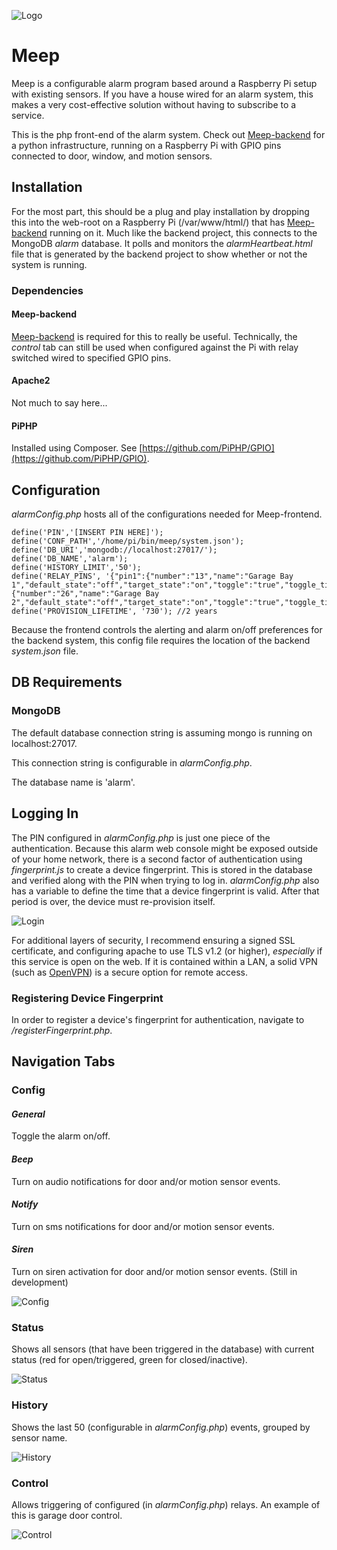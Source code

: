 ![Logo](images/meep_header.png)
# Meep

Meep is a configurable alarm program based around a Raspberry Pi setup with existing sensors.  If you have a house wired for an alarm system, this makes a very cost-effective solution without having to subscribe to a service.

This is the php front-end of the alarm system.  Check out [Meep-backend](https://github.com/scooterhanson/Meep-backend)  for a python infrastructure, running on a Raspberry Pi with GPIO pins connected to door, window, and motion sensors.

## Installation
For the most part, this should be a plug and play installation by dropping this into the web-root on a Raspberry Pi (/var/www/html/) that has [Meep-backend](https://github.com/scooterhanson/Meep-backend) running on it.  Much like the backend project, this connects to the MongoDB *alarm* database.  It polls and monitors the *alarmHeartbeat.html* file that is generated by the backend project to show whether or not the system is running.


### Dependencies

#### Meep-backend
[Meep-backend](https://github.com/scooterhanson/Meep-backend) is required for this to really be useful.  Technically, the *control* tab can still be used when configured against the Pi with relay switched wired to specified GPIO pins.

#### Apache2
Not much to say here...

#### PiPHP
Installed using Composer.  See [https://github.com/PiPHP/GPIO](https://github.com/PiPHP/GPIO).

## Configuration
*alarmConfig.php* hosts all of the configurations needed for Meep-frontend.
```
define('PIN','[INSERT PIN HERE]');
define('CONF_PATH','/home/pi/bin/meep/system.json');
define('DB_URI','mongodb://localhost:27017/');
define('DB_NAME','alarm');
define('HISTORY_LIMIT','50');
define('RELAY_PINS', '{"pin1":{"number":"13","name":"Garage Bay 1","default_state":"off","target_state":"on","toggle":"true","toggle_time_sec":"1"},"pin2":{"number":"26","name":"Garage Bay 2","default_state":"off","target_state":"on","toggle":"true","toggle_time_sec":"1"}}');
define('PROVISION_LIFETIME', '730'); //2 years
```

Because the frontend controls the alerting and alarm on/off preferences for the backend system, this config file requires the location of the backend *system.json* file.

## DB Requirements
### MongoDB
The default database connection string is assuming mongo is running on localhost:27017.

This connection string is configurable in *alarmConfig.php*.

The database name is 'alarm'.

## Logging In
The PIN configured in *alarmConfig.php* is just one piece of the authentication.  Because this alarm web console might be exposed outside of your home network, there is a second factor of authentication using *fingerprint.js* to create a device fingerprint.  This is stored in the database and verified along with the PIN when trying to log in.  *alarmConfig.php* also has a variable to define the time that a device fingerprint is valid.  After that period is over, the device must re-provision itself.

![Login](images/Meep_login.PNG)

For additional layers of security, I recommend ensuring a signed SSL certificate, and configuring apache to use TLS v1.2 (or higher), *especially* if this service is open on the web.  If it is contained within a LAN, a solid VPN (such as [OpenVPN](https://openvpn.net/)) is a secure option for remote access.

### Registering Device Fingerprint
In order to register a device's fingerprint for authentication, navigate to */registerFingerprint.php*.

## Navigation Tabs
### Config
#### *General*
Toggle the alarm on/off.
#### *Beep*
Turn on audio notifications for door and/or motion sensor events.
#### *Notify*
Turn on sms notifications for door and/or motion sensor events.
#### *Siren*
Turn on siren activation for door and/or motion sensor events. (Still in development)

![Config](images/Meep_config.PNG)

### Status
Shows all sensors (that have been triggered in the database) with current status (red for open/triggered, green for closed/inactive).

![Status](images/Meep_status.PNG)

### History
Shows the last 50 (configurable in *alarmConfig.php*) events, grouped by sensor name.

![History](images/Meep_history.PNG)

### Control
Allows triggering of configured (in *alarmConfig.php*) relays.  An example of this is garage door control.

![Control](images/Meep_control.PNG)

